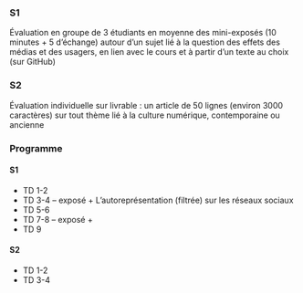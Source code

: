 ### S1
Évaluation en groupe de 3 étudiants en moyenne des mini-exposés (10 minutes + 5 d’échange) autour d’un sujet lié à la question des effets des médias et des usagers, en lien avec le cours et à partir d’un texte au choix (sur GitHub)

### S2
Évaluation individuelle sur livrable : un article de 50 lignes (environ 3000 caractères) sur tout thème lié à la culture numérique, contemporaine ou ancienne

### Programme

#### S1
* TD 1-2
* TD 3-4 – exposé + L’autoreprésentation (filtrée) sur les réseaux sociaux
* TD 5-6
* TD 7-8 – exposé + 
* TD 9

#### S2
* TD 1-2
* TD 3-4
